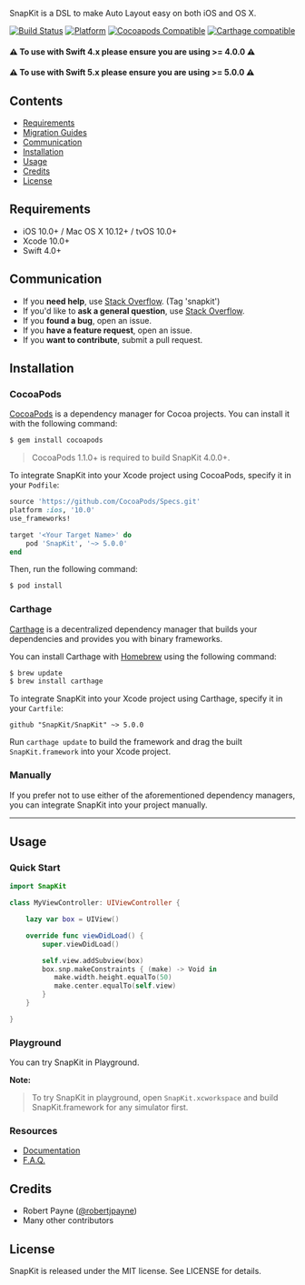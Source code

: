 <img src="http://snapkit.io/images/banner.jpg" alt="" />

SnapKit is a DSL to make Auto Layout easy on both iOS and OS X.

[![Build Status](https://travis-ci.org/SnapKit/SnapKit.svg)](https://travis-ci.org/SnapKit/SnapKit)
[![Platform](https://img.shields.io/cocoapods/p/SnapKit.svg?style=flat)](https://github.com/SnapKit/SnapKit)
[![Cocoapods Compatible](https://img.shields.io/cocoapods/v/SnapKit.svg)](https://cocoapods.org/pods/SnapKit)
[![Carthage compatible](https://img.shields.io/badge/Carthage-compatible-4BC51D.svg?style=flat)](https://github.com/Carthage/Carthage)

#### ⚠️ **To use with Swift 4.x please ensure you are using >= 4.0.0** ⚠️ 
#### ⚠️ **To use with Swift 5.x please ensure you are using >= 5.0.0** ⚠️ 

## Contents

- [Requirements](#requirements)
- [Migration Guides](#migration-guides)
- [Communication](#communication)
- [Installation](#installation)
- [Usage](#usage)
- [Credits](#credits)
- [License](#license)

## Requirements

- iOS 10.0+ / Mac OS X 10.12+ / tvOS 10.0+
- Xcode 10.0+
- Swift 4.0+

## Communication

- If you **need help**, use [Stack Overflow](http://stackoverflow.com/questions/tagged/snapkit). (Tag 'snapkit')
- If you'd like to **ask a general question**, use [Stack Overflow](http://stackoverflow.com/questions/tagged/snapkit).
- If you **found a bug**, open an issue.
- If you **have a feature request**, open an issue.
- If you **want to contribute**, submit a pull request.


## Installation

### CocoaPods

[CocoaPods](http://cocoapods.org) is a dependency manager for Cocoa projects. You can install it with the following command:

```bash
$ gem install cocoapods
```

> CocoaPods 1.1.0+ is required to build SnapKit 4.0.0+.

To integrate SnapKit into your Xcode project using CocoaPods, specify it in your `Podfile`:

```ruby
source 'https://github.com/CocoaPods/Specs.git'
platform :ios, '10.0'
use_frameworks!

target '<Your Target Name>' do
    pod 'SnapKit', '~> 5.0.0'
end
```

Then, run the following command:

```bash
$ pod install
```

### Carthage

[Carthage](https://github.com/Carthage/Carthage) is a decentralized dependency manager that builds your dependencies and provides you with binary frameworks.

You can install Carthage with [Homebrew](http://brew.sh/) using the following command:

```bash
$ brew update
$ brew install carthage
```

To integrate SnapKit into your Xcode project using Carthage, specify it in your `Cartfile`:

```ogdl
github "SnapKit/SnapKit" ~> 5.0.0
```

Run `carthage update` to build the framework and drag the built `SnapKit.framework` into your Xcode project.

### Manually

If you prefer not to use either of the aforementioned dependency managers, you can integrate SnapKit into your project manually.

---

## Usage

### Quick Start

```swift
import SnapKit

class MyViewController: UIViewController {

    lazy var box = UIView()

    override func viewDidLoad() {
        super.viewDidLoad()

        self.view.addSubview(box)
        box.snp.makeConstraints { (make) -> Void in
           make.width.height.equalTo(50)
           make.center.equalTo(self.view)
        }
    }

}
```

### Playground
You can try SnapKit in Playground.

**Note:**

> To try SnapKit in playground, open `SnapKit.xcworkspace` and build SnapKit.framework for any simulator first.

### Resources

- [Documentation](http://snapkit.io/docs/)
- [F.A.Q.](http://snapkit.io/faq/)

## Credits

- Robert Payne ([@robertjpayne](https://twitter.com/robertjpayne))
- Many other contributors

## License

SnapKit is released under the MIT license. See LICENSE for details.
